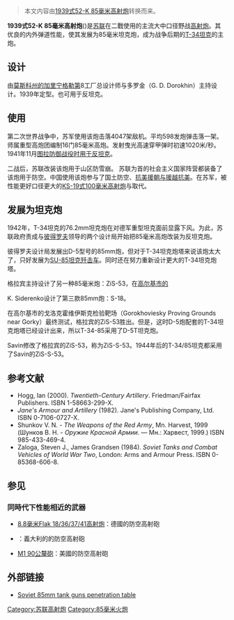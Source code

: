 > 本文内容由[1939式52-K 85毫米高射炮](https://zh.wikipedia.org/wiki/1939式52-K_85毫米高射炮)转换而来。


**1939式52-K 85毫米高射炮**()是[苏联](../Page/苏联.md "wikilink")在二戰使用的主流大中口径野战[高射炮](../Page/高射炮.md "wikilink")。其优良的内外弹道性能，使其发展为85毫米坦克炮，成为战争后期的[T-34坦克](../Page/T-34坦克.md "wikilink")的主炮。

## 设计

由[莫斯科州的加里宁格勒第](https://zh.wikipedia.org/wiki/莫斯科州的加里宁格勒 "wikilink")8工厂总设计师与多罗金（G. D. Dorokhin）主持设计。1939年定型。也可用于反坦克。

## 使用

第二次世界战争中，苏军使用该炮击落4047架敌机。平均598发炮弹击落一架。师属重型高炮团编制16门85毫米高炮。发射曳光高速穿甲弹时初速1020米/秒。1941年11月[图拉防御战役时用于反坦克](https://zh.wikipedia.org/wiki/图拉防御战役 "wikilink")。

二战后，苏联改装该炮用于山区防雪崩。 苏联为首的社会主义国家阵营都装备了该炮用于防空。中国使用该炮参与了国土防空、[抗美援朝与](https://zh.wikipedia.org/wiki/抗美援朝 "wikilink")[援越抗美](https://zh.wikipedia.org/wiki/援越抗美 "wikilink")。在苏军，被性能更好口径更大的[KS-19式100毫米高射炮](../Page/KS-19式100毫米高射炮.md "wikilink")与取代。

## 发展为坦克炮

1942年，T-34坦克的76.2mm坦克炮在对德军重型坦克面前显露下风。为此，苏联政府责成与[彼得罗夫](../Page/彼得罗夫.md "wikilink")领导的两个设计局开始把85毫米高炮改装为反坦克炮。

彼得罗夫设计局发展出D-5型号的85mm炮，但对于T-34坦克炮塔来说该炮太大了，只好发展为[SU-85坦克歼击车](https://zh.wikipedia.org/wiki/SU-85 "wikilink")。同时还在努力重新设计更大的T-34坦克炮塔。

格拉宾主持设计了另一种85毫米炮：ZiS-53，在[高尔基市的](https://zh.wikipedia.org/wiki/高尔基市 "wikilink")

K. Siderenko设计了第三款85mm炮：S-18。

在高尔基市的戈洛克霍维伊斯克检验靶场（Gorokhoviesky Proving Grounds near Gorky）最终测试，格拉宾的ZiS-53胜出。但是，这时D-5炮配套的T-34坦克炮塔已经设计出来，所以T-34-85采用了D-5T坦克炮。

Savin修改了格拉宾的ZiS-53，称为ZiS-S-53。1944年后的T-34/85坦克都采用了Savin的ZiS-S-53。

## 参考文献

  - Hogg, Ian (2000). *Twentieth-Century Artillery*. Friedman/Fairfax Publishers. ISBN 1-58663-299-X.
  - *Jane's Armour and Artillery* (1982). Jane's Publishing Company, Ltd. ISBN 0-7106-0727-X.
  - Shunkov V. N. - *The Weapons of the Red Army*, Mn. Harvest, 1999 (Шунков В. Н. - *Оружие Красной Армии.* — Мн.: Харвест, 1999.) ISBN 985-433-469-4.
  - Zaloga, Steven J., James Grandsen (1984). *Soviet Tanks and Combat Vehicles of World War Two*, London: Arms and Armour Press. ISBN 0-85368-606-8.

## 参见

### 同時代下性能相近的武器

  - [8.8毫米Flak 18/36/37/41高射炮](../Page/88毫米高射炮.md "wikilink")：德國的防空高射砲

  - ：義大利的的防空高射砲

  - [M1 90公釐砲](../Page/M1_90公釐砲.md "wikilink")：美國的防空高射砲

## 外部链接

  - [Soviet 85mm tank guns penetration table](http://amizaur.prv.pl/www.wargamer.org/GvA/weapons/soviet_guns7.html)

[Category:苏联高射炮](https://zh.wikipedia.org/wiki/Category:苏联高射炮 "wikilink") [Category:85毫米火炮](https://zh.wikipedia.org/wiki/Category:85毫米火炮 "wikilink")